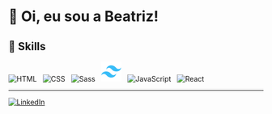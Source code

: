# 👋 Oi, eu sou a Beatriz!


## 🚀 Skills

<div align="left">
  <img src="https://cdn.jsdelivr.net/gh/devicons/devicon/icons/html5/html5-original.svg" height="40" alt="HTML" />&nbsp;&nbsp;
  <img src="https://cdn.jsdelivr.net/gh/devicons/devicon/icons/css3/css3-original.svg" height="40" alt="CSS" />&nbsp;&nbsp;
  <img src="https://cdn.jsdelivr.net/gh/devicons/devicon/icons/sass/sass-original.svg" height="40" alt="Sass" />&nbsp;&nbsp;
  <img src="https://raw.githubusercontent.com/devicons/devicon/master/icons/tailwindcss/tailwindcss-plain.svg" height="40" alt="Tailwind CSS" />&nbsp;&nbsp;
  <img src="https://cdn.jsdelivr.net/gh/devicons/devicon/icons/javascript/javascript-original.svg" height="40" alt="JavaScript" />&nbsp;&nbsp;
  <img src="https://cdn.jsdelivr.net/gh/devicons/devicon/icons/react/react-original.svg" height="40" alt="React" />
</div>

---


[![LinkedIn](https://img.shields.io/badge/LinkedIn-0077B5?style=for-the-badge&logo=linkedin&logoColor=white)](https://www.linkedin.com/in/beatriztota/)


